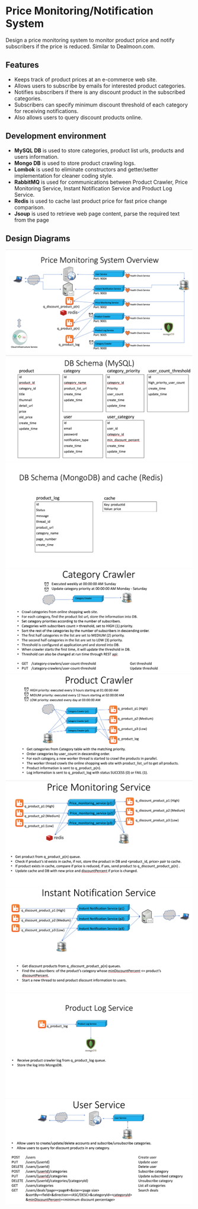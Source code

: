# Price Monitoring/Notification System
Design a price monitoring system to monitor product price and notify subscribers if the price is reduced. Similar to Dealmoon.com.

## Features
- Keeps track of product prices at an e-commerce web site.
- Allows users to subscribe by emails for interested product categories.
- Notifies subscribers if there is any discount product in the subscribed categories.
- Subscribers can specify minimum discount threshold of each category for receiving notifications.
- Also allows users to query discount products online.

## Development environment
- **MySQL DB** is used to store categories, product list urls, products and users information.
- **Mongo DB** is used to store product crawling logs.
- **Lombok** is used to eliminate constructors and getter/setter implementation for cleaner coding style.
- **RabbitMQ** is used for communications between Product Crawler, Price Monitoring Service, Instant Notification Service and Product Log Service.
- **Redis** is used to cache last product price for fast price change comparison.
- **Jsoup** is used to retrieve web page content, parse the required text from the page

## Design Diagrams
![Overview](/Overview.png)
![MySQL Schema](/MySQLSchema.png)
![MongoDB Schema](/MongoDBSchema.png)
![Category Crawler](/CategoryCrawler.png)
![Product Crawler](/ProductCrawler.png)
![Price Monitoring Service](/PriceMonitoringService.png)
![Instant Notification Service](/InstantNotificationService.png)
![Product Log Service](/ProductLogService.png)
![User Service](/UserService.png)
